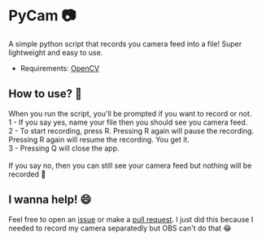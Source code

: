 # PyCam :camera:
A simple python script that records you camera feed into a file! Super lightweight and easy to use.
- Requirements: <a href="https://opencv.org">OpenCV</a>

## How to use? :thinking:
When you run the script, you'll be prompted if you want to record or not.<br>
1 - If you say yes, name your file then you should see you camera feed.<br>
2 - To start recording, press R. Pressing R again will pause the recording. Pressing R again will resume the recording. You get it.<br>
3 - Pressing Q will close the app.<br>
<br>
If you say no, then you can still see your camera feed but nothing will be recorded :black_heart:

## I wanna help! :smile:
Feel free to open an <a href="https://github.com/saulojoab/PyCam/issues">issue</a> or make a <a href="https://github.com/saulojoab/PyCam/pulls">pull request</a>. I just did this because I needed to record my camera separatedly but OBS can't do that :joy:<br><br>
